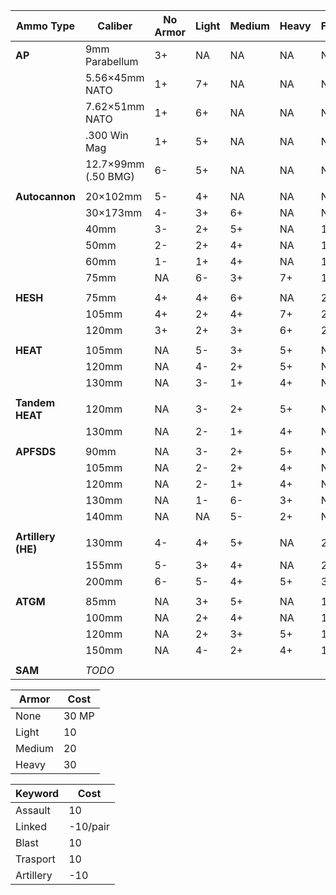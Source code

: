 | **Ammo Type**      | **Caliber**         | **No Armor** | **Light** | **Medium** | **Heavy** | Fort | Pen Score | Costs |
| ------------------ | ------------------- | ------------ | --------- | ---------- | --------- | ---- | --------- | ----- |
| **AP**             | 9mm Parabellum      | 3+           | NA        | NA         | NA        | NA   | 4         | 5     |
|                    | 5.56×45mm NATO      | 1+           | 7+        | NA         | NA        | NA   | 6         | 10    |
|                    | 7.62×51mm NATO      | 1+           | 6+        | NA         | NA        | NA   | 7         | 10    |
|                    | .300 Win Mag        | 1+           | 5+        | NA         | NA        | NA   | 8         | 10    |
|                    | 12.7×99mm (.50 BMG) | 6-           | 5+        | NA         | NA        | NA   | 8         | 15    |
|                    |                     |              |           |            |           |      |           |       |
| **Autocannon**     | 20×102mm            | 5-           | 4+        | NA         | NA        | NA   | 8         | 20    |
|                    | 30×173mm            | 4-           | 3+        | 6+         | NA        | NA   | 9         | 20    |
|                    | 40mm                | 3-           | 2+        | 5+         | NA        | 1    | 10        | 20    |
|                    | 50mm                | 2-           | 2+        | 4+         | NA        | 1    | 10        | 30    |
|                    | 60mm                | 1-           | 1+        | 4+         | NA        | 1    | 10        | 30    |
|                    | 75mm                | NA           | 6-        | 3+         | 7+        | 1    | 10        | 30    |
|                    |                     |              |           |            |           |      |           |       |
| **HESH**           | 75mm                | 4+           | 4+        | 6+         | NA        | 2    | 7         | 20    |
|                    | 105mm               | 4+           | 2+        | 4+         | 7+        | 2    | 11        | 40    |
|                    | 120mm               | 3+           | 2+        | 3+         | 6+        | 2    | 14        | 40    |
|                    |                     |              |           |            |           |      |           |       |
| **HEAT**           | 105mm               | NA           | 5-        | 3+         | 5+        | NA   | 11        | 40    |
|                    | 120mm               | NA           | 4-        | 2+         | 5+        | NA   | 11        | 40    |
|                    | 130mm               | NA           | 3-        | 1+         | 4+        | NA   | 12        | 40    |
|                    |                     |              |           |            |           |      |           |       |
| **Tandem HEAT**    | 120mm               | NA           | 3-        | 2+         | 5+        | NA   | 10        | 40    |
|                    | 130mm               | NA           | 2-        | 1+         | 4+        | NA   | 11        | 40    |
|                    |                     |              |           |            |           |      |           |       |
| **APFSDS**         | 90mm                | NA           | 3-        | 2+         | 5+        | NA   | 10        | 30    |
|                    | 105mm               | NA           | 2-        | 2+         | 4+        | NA   | 10        | 40    |
|                    | 120mm               | NA           | 2-        | 1+         | 4+        | NA   | 11        | 40    |
|                    | 130mm               | NA           | 1-        | 6-         | 3+        | NA   | 11        | 40    |
|                    | 140mm               | NA           | NA        | 5-         | 2+        | NA   | 10        | 50    |
|                    |                     |              |           |            |           |      |           |       |
| **Artillery (HE)** | 130mm               | 4-           | 4+        | 5+         | NA        | 2    | 9         | 40    |
|                    | 155mm               | 5-           | 3+        | 4+         | NA        | 2    | 12        | 50    |
|                    | 200mm               | 6-           | 5-        | 4+         | 5+        | 3    | 16        | 80    |
|                    |                     |              |           |            |           |      |           |       |
| **ATGM**           | 85mm                | NA           | 3+        | 5+         | NA        | 1    | 6         | 30    |
|                    | 100mm               | NA           | 2+        | 4+         | NA        | 1    | 8         | 40    |
|                    | 120mm               | NA           | 2+        | 3+         | 5+        | 1    | 11        | 50    |
|                    | 150mm               | NA           | 4-        | 2+         | 4+        | 1    | 12        | 60    |
|                    |                     |              |           |            |           |      |           |       |
| **SAM**            | *TODO*              |              |           |            |           |      |           |       |

| Armor  | Cost  |
| ------ | ----- |
| None   | 30 MP |
| Light  | 10    |
| Medium | 20    |
| Heavy  | 30    |

| Keyword   | Cost     |
| --------- | -------- |
| Assault   | 10       |
| Linked    | -10/pair |
| Blast     | 10       |
| Trasport  | 10       |
| Artillery | -10      |
